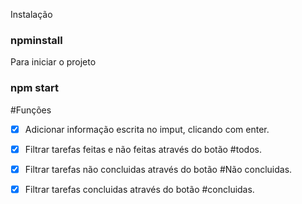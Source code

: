 Instalação 
### npminstall 
Para iniciar o projeto
### npm start

#Funções

-[x] Adicionar informação escrita no imput, clicando com enter.
-[x] Filtrar tarefas feitas e não feitas através do botão #todos.
-[x] Filtrar tarefas não concluidas através do botão #Não concluidas.
-[x] Filtrar tarefas concluidas através do botão #concluidas.


